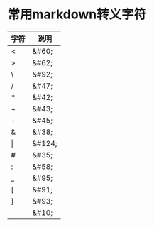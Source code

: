 # 常用markdown转义字符

字符|说明
--|--
&#60;|\&#60;
&#62;|\&#62;
&#92;|\&#92;
&#47;|\&#47;
&#42;|\&#42;
&#43;|\&#43;
&#45;|\&#45;
&#38;|\&#38;
&#124;|\&#124;
&#35;|\&#35;
&#58;|\&#58;
&#95;|\&#95;
&#91;|\&#91;
&#93;|\&#93;
&#10;|\&#10;
